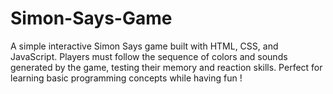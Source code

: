 # Simon-Says-Game
A simple interactive Simon Says game built with HTML, CSS, and JavaScript. Players must follow the sequence of colors and sounds generated by the game, testing their memory and reaction skills. Perfect for learning basic programming concepts while having fun !
